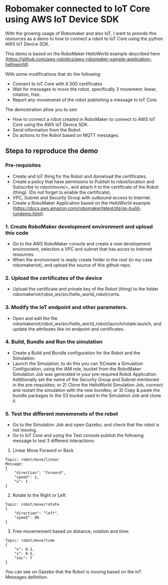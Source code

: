 # Robomaker connected to IoT Core using AWS IoT Device SDK

With the growing usage of Robomaker and also IoT, I want to provide this resources as a demo to how to connect a robot to IoT Core using the python AWS IoT Device SDK.

This demo is based on the RoboMaker HelloWorld example described here (https://github.com/aws-robotics/aws-robomaker-sample-application-helloworld)

With some modifications that do the following:

* Connect to IoT Core with X.500 certificates
* Wait for messages to move the robot, specifically 3 movement: linear, rotation, free.
* Report any movemenet of the robot publishing a message to IoT Core.

The demostration allow you to see:

* How to connect a robot created in RoboMaker to connect to AWS IoT Core using the AWS IoT Device SDK.
* Send information from the Robot.
* Do actions to the Robot based on MQTT messages.

## Steps to reproduce the demo

### Pre-requisites
* Create and IoT thing for the Robot and donwload the certificates.
* Create a policy that have permisions to Publish to robot/location and Subscribe to robot/move/+, and attach it to the certificate of the Robot (thing).  (Do not forget to enable the certificate).
* VPC, Subnet and Security Group with outbound access to Internet.
* Create a RoboMaker Application based on the HelloWorld example (https://docs.aws.amazon.com/robomaker/latest/dg/gs-build-rundemo.html).

### 1. Create RoboMaker development environment and upload this code
* Go to the AWS RoboMaker console and create a new development environment, selection a VPC and subnet that has acces to Internet resources.
* When the environment is ready create folder in the root (in my case robomakeriot), and upload the source of this github repo.

### 2. Upload the certificates of the device
* Upload the certificate and private key of the Robot (thing) to the folder robomakeriot/robot_ws/src/hello_world_robot/certs.

### 3. Modify the IoT endpoint and other parameters.
* Open and edit the file robomakeriot/robot_ws/src/hello_world_robot/launch/rotate.launch, and update the attributes like iot endpoint and certificates.

### 4. Build, Bundle and Run the simulation
* Create a Build and Bundle configuration for the Robot and the Simulation.
* Launch the Simulation, to do this you can 1)Create a Simulation Configuration, using the IAM role, bucket from the RoboMaker Simulation Job was generated in your pre-required Robot Application.  Additionally set the name of the Security Group and Subnet mentioned in the pre-requisites; or 2) Clone the HelloWorld Simulation Job, connect and restart the simulation with the new bundles; or 3) Copy & paste the bundle packages to the S3 bucket used in the Simulation Job and clone it.

### 5. Test the different movemenets of the robot
* Go to the Simulation Job and open Gazebo, and check that the robot is not moving.
* Go to IoT Core and using the Test console publish the following message to test 3 different interactions:
1. Linear Move Forward or Back
```
Topic: robot/move/linear
Message:
{
    "direction": "forward",
    "speed": 1,
    "x": 1
}
```
2. Rotate to the Right or Left
```
Topic: robot/move/rotate
{
    "direction": "left",
    "speed": 90
}
```
3. Free movemement based on distance, rotation and time:
```
Topic: robot/move/time
{
    "x": 0.1,
    "z": 0.5,
    "sec": 7
}
```
You can see on Gazebo that the Robot is moving based on the IoT Messages definition.
